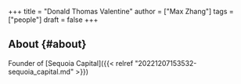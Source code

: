 +++
title = "Donald Thomas Valentine"
author = ["Max Zhang"]
tags = ["people"]
draft = false
+++

## About {#about}

Founder of [Sequoia Capital]({{< relref "20221207153532-sequoia_capital.md" >}})

